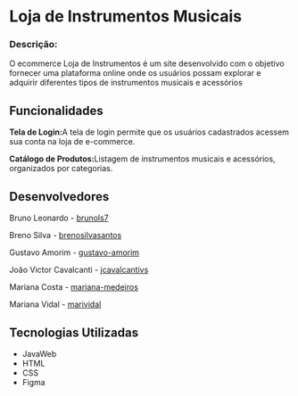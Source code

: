 # Loja de Instrumentos Musicais

<h3>Descrição:</h3>
<p>O ecommerce Loja de Instrumentos é um site desenvolvido com o objetivo fornecer uma plataforma online onde os usuários possam explorar e adquirir diferentes tipos de instrumentos musicais e acessórios</p>

## Funcionalidades
<p><b>Tela de Login:</b>A tela de login permite que os usuários cadastrados acessem sua conta na loja de e-commerce.</p>
<p><b>Catálogo de Produtos:</b>Listagem de instrumentos musicais e acessórios, organizados por categorias.</p>


## Desenvolvedores
<p>Bruno Leonardo - <a href="https://www.linkedin.com/in/brunols7" target="_blank" style="text-decoration: underline">brunols7</a></p>
<p>Breno Silva - <a href="https://www.linkedin.com/in/brenosilvasantos" target="_blank" style="text-decoration: underline">brenosilvasantos</a></p>
<p>Gustavo Amorim - <a href="https://www.linkedin.com/in/gustavo-amorim-5194951a9" target="_blank" style="text-decoration: underline">gustavo-amorim</a></p>
<p>João Victor Cavalcanti - <a href="https://www.linkedin.com/in/jcavalcantivs" target="_blank" style="text-decoration: underline">jcavalcantivs</a></p>
<p>Mariana Costa - <a href="https://www.linkedin.com/in/mariana-medeiros-731474223" target="_blank" style="text-decoration: underline">mariana-medeiros</a></p>
<p>Mariana Vidal - <a href="https://www.linkedin.com/in/marividal" target="_blank" style="text-decoration: underline">marividal</a></p>

## Tecnologias Utilizadas
- JavaWeb
- HTML
- CSS
- Figma
